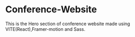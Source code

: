 # Conference-Website
This is the Hero section of conference website made using VITE(React),Framer-motion and Sass.

